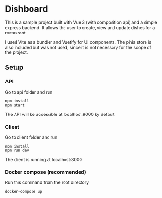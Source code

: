# Dishboard

This is a sample project built with Vue 3 (with composition api) and a simple express backend.
It allows the user to create, view and update dishes for a restaurant

I used Vite as a bundler and Vuetify for UI components.
The pinia store is also included but was not used, since it is not necessary for the scope of the project.

## Setup

### API

Go to api folder and run

```
npm install
npm start
```

The API will be accessible at localhost:9000 by default

### Client

Go to client folder and run

```
npm install
npm run dev
```

The client is running at localhost:3000

### Docker compose (recommended)

Run this command from the root directory

```
docker-compose up
```
